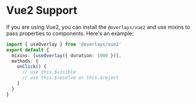 # Vue2 Support

If you are using Vue2, you can install the `@overlays/vue2` and use mixins to pass properties to components. Here's an example:

```ts
import { useOverlay } from '@overlays/vue2'
export default {
  mixins: [useOverlay({ duration: 1000 })],
  methods: {
    onClick() {
      // use this.$visible
      // use this.$resolve or this.$reject
    }
  }
}
```
